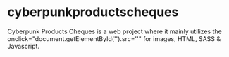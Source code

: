 # cyberpunkproductscheques
Cyberpunk Products Cheques is a web project where it mainly utilizes the onclick="document.getElementById('').src=''" for images, HTML, SASS &amp; Javascript.
